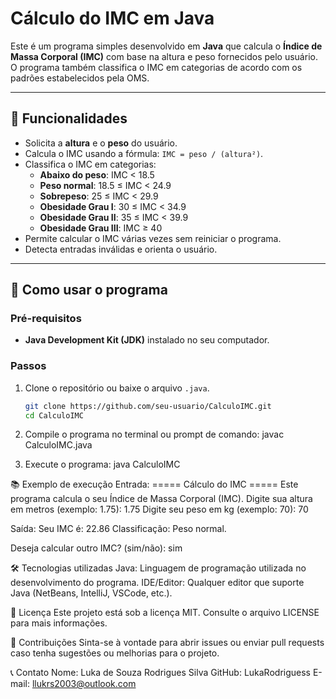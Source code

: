 # Cálculo do IMC em Java

Este é um programa simples desenvolvido em **Java** que calcula o **Índice de Massa Corporal (IMC)** com base na altura e peso fornecidos pelo usuário. O programa também classifica o IMC em categorias de acordo com os padrões estabelecidos pela OMS.

---

## 📝 Funcionalidades

- Solicita a **altura** e o **peso** do usuário.
- Calcula o IMC usando a fórmula: `IMC = peso / (altura²)`.
- Classifica o IMC em categorias:
  - **Abaixo do peso**: IMC < 18.5
  - **Peso normal**: 18.5 ≤ IMC < 24.9
  - **Sobrepeso**: 25 ≤ IMC < 29.9
  - **Obesidade Grau I**: 30 ≤ IMC < 34.9
  - **Obesidade Grau II**: 35 ≤ IMC < 39.9
  - **Obesidade Grau III**: IMC ≥ 40
- Permite calcular o IMC várias vezes sem reiniciar o programa.
- Detecta entradas inválidas e orienta o usuário.

---

## 🚀 Como usar o programa

### Pré-requisitos
- **Java Development Kit (JDK)** instalado no seu computador.

### Passos
1. Clone o repositório ou baixe o arquivo `.java`.
   ```bash
   git clone https://github.com/seu-usuario/CalculoIMC.git
   cd CalculoIMC
2. Compile o programa no terminal ou prompt de comando:
javac CalculoIMC.java

3. Execute o programa:
java CalculoIMC

📚 Exemplo de execução
Entrada:
===== Cálculo do IMC =====
Este programa calcula o seu Índice de Massa Corporal (IMC).
Digite sua altura em metros (exemplo: 1.75): 1.75
Digite seu peso em kg (exemplo: 70): 70

Saída:
Seu IMC é: 22.86
Classificação: Peso normal.

Deseja calcular outro IMC? (sim/não): sim

🛠️ Tecnologias utilizadas
Java: Linguagem de programação utilizada no desenvolvimento do programa.
IDE/Editor: Qualquer editor que suporte Java (NetBeans, IntelliJ, VSCode, etc.).

📄 Licença
Este projeto está sob a licença MIT. Consulte o arquivo LICENSE para mais informações.

🤝 Contribuições
Sinta-se à vontade para abrir issues ou enviar pull requests caso tenha sugestões ou melhorias para o projeto.

📞 Contato
Nome: Luka de Souza Rodrigues Silva
GitHub: LukaRodriguess
E-mail: llukrs2003@outlook.com

